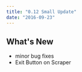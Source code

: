 ```yaml
---
title: "0.12 Small Update"
date: "2016-09-23"
---
```


## What's New

- minor bug fixes
- Exit Button on Scraper